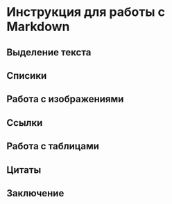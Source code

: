 # Инструкция для работы с Markdown

## Выделение текста

## Списики

## Работа с изображениями

## Ссылки

## Работа с таблицами

## Цитаты

## Заключение